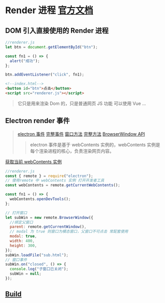 # Render 进程 [官方文档](https://www.electronjs.org/zh/docs/latest/tutorial/quick-start#%E9%A2%9D%E5%A4%96%E5%B0%86%E5%8A%9F%E8%83%BD%E6%B7%BB%E5%8A%A0%E5%88%B0%E6%82%A8%E7%9A%84%E7%BD%91%E9%A1%B5%E5%86%85%E5%AE%B9)

## DOM 引入直接使用的 Render 进程

```javascript
//renderer.js
let btn = document.getElementById("btn");

const fn1 = () => {
  alert("成功");
};

btn.addEventListener("click", fn1);
```

```html
<!--index.html-->
<button id="btn">点击</button>
<script src="renderer.js"></script>
```

> 它只是用来渲染 Dom 的，只是普通网页 JS 功能 可以使用 Vue ...

## Electron render 事件

> [electron 事件](https://www.electronjs.org/zh/docs/latest/api/web-contents) [完整事件](https://www.electronjs.org/zh/docs/latest/api/web-contents#实例事件) [窗口方法](https://www.electronjs.org/zh/docs/latest/api/web-contents#方法) [完整方法](https://www.electronjs.org/zh/docs/latest/api/web-contents#实例方法) [BrowserWindow API](https://www.electronjs.org/zh/docs/latest/api/browser-window)
>
> > electron 事件是基于 webContents 实例的，webContents 实例是每个渲染进程的核心，负责渲染网页内容。

[获取当前 webContents 实例](https://www.electronjs.org/zh/docs/latest/api/web-contents#方法)

```javascript
//renderer.js
const { remote } = require("electron");
// 使用remote 中 webContents 实例 打开开发者工具
const webContents = remote.getCurrentWebContents();

const fn1 = () => {
  webContents.openDevTools();
};

// 打开窗口
let subWin = new remote.BrowserWindow({
  //绑定父窗口
  parent: remote.getCurrentWindow(),
  // modal 为 true 则窗口为模态窗口，父窗口不可点击 常配套使用
  modal: true,
  width: 400,
  height: 300,
});
subWin.loadFile("sub.html");
// 窗口事件
subWin.on("closed", () => {
  console.log("子窗口已关闭");
  subWin = null;
});
```

## [Build](Build.md)
